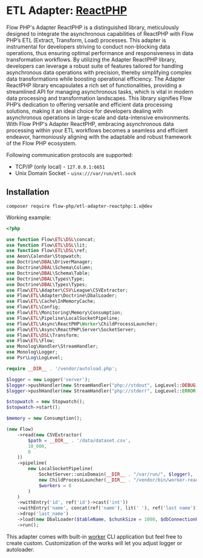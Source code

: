 # ETL Adapter: [ReactPHP](https://reactphp.org/)

Flow PHP's Adapter ReactPHP is a distinguished library, meticulously designed to integrate the asynchronous capabilities
of ReactPHP with Flow PHP’s ETL (Extract, Transform, Load) processes. This adapter is instrumental for developers
striving to conduct non-blocking data operations, thus ensuring optimal performance and responsiveness in data
transformation workflows. By utilizing the Adapter ReactPHP library, developers can leverage a robust suite of features
tailored for handling asynchronous data operations with precision, thereby simplifying complex data transformations
while boosting operational efficiency. The Adapter ReactPHP library encapsulates a rich set of functionalities,
providing a streamlined API for managing asynchronous tasks, which is vital in modern data processing and transformation
landscapes. This library signifies Flow PHP’s dedication to offering versatile and efficient data processing solutions,
making it an ideal choice for developers dealing with asynchronous operations in large-scale and data-intensive
environments. With Flow PHP's Adapter ReactPHP, embracing asynchronous data processing within your ETL workflows becomes
a seamless and efficient endeavor, harmoniously aligning with the adaptable and robust framework of the Flow PHP
ecosystem.

Following communication protocols are supported: 

- TCP/IP (only local) - `127.0.0.1:6651`
- Unix Domain Socket - `uinx:///var/run/etl.sock`

## Installation

```
composer require flow-php/etl-adapter-reactphp:1.x@dev
```

Working example:

```php
<?php

use function Flow\ETL\DSL\concat;
use function Flow\ETL\DSL\lit;
use function Flow\ETL\DSL\ref;
use Aeon\Calendar\Stopwatch;
use Doctrine\DBAL\DriverManager;
use Doctrine\DBAL\Schema\Column;
use Doctrine\DBAL\Schema\Table;
use Doctrine\DBAL\Types\Type;
use Doctrine\DBAL\Types\Types;
use Flow\ETL\Adapter\CSV\League\CSVExtractor;
use Flow\ETL\Adapter\Doctrine\DbalLoader;
use Flow\ETL\Cache\InMemoryCache;
use Flow\ETL\Config;
use Flow\ETL\Monitoring\Memory\Consumption;
use Flow\ETL\Pipeline\LocalSocketPipeline;
use Flow\ETL\Async\ReactPHP\Worker\ChildProcessLauncher;
use Flow\ETL\Async\ReactPHP\Server\SocketServer;
use Flow\ETL\DSL\Transform;
use Flow\ETL\Flow;
use Monolog\Handler\StreamHandler;
use Monolog\Logger;
use Psr\Log\LogLevel;

require __DIR__ . '/vendor/autoload.php';

$logger = new Logger('server');
$logger->pushHandler(new StreamHandler("php://stdout", LogLevel::DEBUG, false));
$logger->pushHandler(new StreamHandler("php://stderr", LogLevel::ERROR, false));

$stopwatch = new Stopwatch();
$stopwatch->start();

$memory = new Consumption();

(new Flow)
    ->read(new CSVExtractor(
        $path = __DIR__ . '/data/dataset.csv',
        10_000,
        0
    ))
    ->pipeline(
        new LocalSocketPipeline(
            SocketServer::unixDomain(__DIR__ . "/var/run/", $logger),
            new ChildProcessLauncher(__DIR__ . "/vendor/bin/worker-reactphp", $logger),
            $workers = 8
        )
    )
    ->withEntry('id', ref('id')->cast('int'))
    ->withEntry('name', concat(ref('name'), lit(' '), ref('last name')))
    ->drop('last_name')
    ->load(new DbalLoader($tableName, $chunkSize = 1000, $dbConnectionParams))
    ->run();
```

This adapter comes with built-in [worker](bin/worker-reactphp) CLI application
but feel free to create custom.
Customization of the works will let you adjust logger or autoloader.
